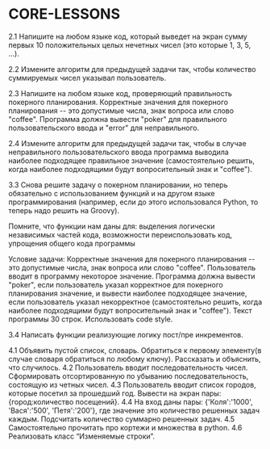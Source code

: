 # CORE-LESSONS
2.1 Напишите на любом языке код, который выведет на экран сумму первых 10 положительных целых нечетных чисел (это которые 1, 3, 5, ...).

2.2 Измените алгоритм для предыдущей задачи так, чтобы количество суммируемых чисел указывал пользователь.

2.3 Напишите на любом языке код, проверяющий правильность покерного планирования. Корректные значения для покерного планирования -- это допустимые числа, знак вопроса или слово "coffee". Программа должна вывести "poker" для правильного пользовательского ввода и "error" для неправильного.

2.4 Измените алгоритм для предыдущей задачи так, чтобы в случае неправильного пользовательского ввода программа выводила наиболее подходящее правильное значение (самостоятельно решить, когда наиболее подходящими будут вопросительный знак и "coffee").

3.3
Снова решите задачу о покерном планировании, но теперь обязательно с использованием функций и на другом языке программирования (например, если до этого использовался Python, то теперь надо решить на Groovy).

Помните, что функции нам даны для:
выделения логически независимых частей кода,
возможности переиспользовать код,
упрощения общего кода программы

Условие задачи:
Корректные значения для покерного планирования -- это допустимые числа, знак вопроса или слово "coffee".
Пользователь вводит в программу некоторое значение.
Программа должна вывести "poker", если пользователь указал корректное для покерного планирования значение, и вывести наиболее подходящее значение, если пользователь указал некорректное (самостоятельно решить, когда наиболее подходящими будут вопросительный знак и "coffee").
Текст программы 30 строк. Использовать code style.

3.4
Написать функции реализующие логику пост/пре инкрементов.

4.1
Объявить пустой список, словарь. Обратиться к первому элементу(в случае словаря обратиться по любому ключу). Рассказать и объяснить, что случилось.
4.2
Пользователь вводит последовательность чисел. Сформировать отсортированную по убыванию последовательность, состоящую из четных чисел.
4.3
Пользователь вводит список городов, которые посетил за прошедший год. Вывести на экран пары: {город:количество посещений}.
4.4
На вход даны пары: {'Коля':'1000', 'Вася':'500', 'Петя':'200'}, где значение это количество решенных задач каждым. Подсчитать количество суммарно решенных задач.
4.5
Самостоятельно прочитать про кортежи и множества в python. 
4.6
Реализовать класс “Изменяемые строки”.



